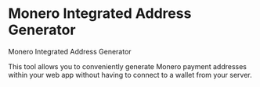 # Monero Integrated Address Generator
Monero Integrated Address Generator

This tool allows you to conveniently generate Monero payment addresses within your web app without having to connect to a wallet from your server.
